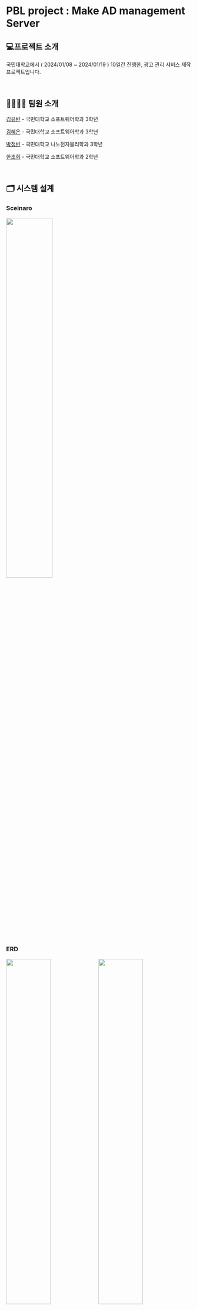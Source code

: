 # PBL project : Make AD management Server

## 💻프로젝트 소개
국민대학교에서 ( 2024/01/08 ~ 2024/01/19 ) 10일간 진행한, 광고 관리 서비스 제작 프로젝트입니다.

<br>

## 👨‍👩‍👧‍👦 팀원 소개
[김유빈](https://github.com/KimYooBin1) - 국민대학교 소프트웨어학과 3학년 

[김혜은](https://github.com/hyeesw) - 국민대학교 소프트웨어학과 3학년 

[박정빈](https://github.com/obb8923) - 국민대학교 나노전자물리학과 3학년 

[한초희](https://github.com/cherror) - 국민대학교 소프트웨어학과 2학년 

<br>
 
## 🗂️ 시스템 설계
### Sceinaro
<img src="https://github.com/PBL-AD-Management/Backend/assets/84231143/5142838f-e39b-4e7c-8255-ec46a007dc9a" width=50%>

### ERD
<img src="https://github.com/PBL-AD-Management/Backend/assets/84231143/e32899a8-3260-463f-a256-20822ac1c476" width=49%>
<img src="https://github.com/PBL-AD-Management/Backend/assets/84231143/b15054b1-933d-4e58-b12f-c5a98e6ccd57" width=49%>

### System Architecture
<img src="https://github.com/PBL-AD-Management/Backend/assets/84231143/6f64f100-5854-4c62-ac43-7718ca52aef1" width=70%>

<br><br>

## ⚙️ 시작 가이드
   ### 요구사항
   `java 17+`
   `springframework.boot 3.2.1`
   `JPA`
   `mySQL`
   
   ### 환경설정
1. Intellij 설치
     - [Intall Intellij link](https://www.jetbrains.com/idea/)
     - 무료로 community version 이용이 가능하며, 만약 학생용 메일이 있다면 유료 버전인 ultimate 이용이 가능하다.
2. `git clone`을 통해 repository 내용 복제
3. clone이 완료된 후 프로젝트가 있는 파일을 열고, build가 되기를 기다린다.
4. application.properties 에서 ( 위치: 프로젝트 파일\PBL_AD_Manager\src\main\resources )
   ```
   spring.datasource.url=
   spring.datasource.username=
   spring.datasource.password=
   ```
   database를 현재 사용가능한 것으로 설정한 후, url,name,password  적어준다.
5.   class PblAdManagerApplication 를 실행시킨다. ( 위치 :프로젝트 폴더\PBL_AD_Manager\src\main\java\team2\PBL_AD_Manager )


<br><br>

## 🛠️ 주요 기능
   1. 홈화면에서는 DB에서 광고를 가져와서 5개씩 Table로 보여준다.
   2. 홈화면을 가져올때 DB의 전체 광고 수를 가져와서 Pagination 버튼 5개의 넘버링을 하고 display 를 조절한다.
   3. Table 의 상세 버튼을 누르면 상세페이지로 넘어간다.
   4. ADD 버튼을 누르면 광고 정보를 입력할 수 있는 레이어 팝업이 나온다.
   5. ADD 버튼 레이어 팝업에서 확인을 누르면 DB에 광고 정보가 저장되며, 홈화면이 redirection 되어 Table의 정보가 바뀐다.
   6. 삭제 버튼 레이어 팝업에서 확인을 누르면 DB에 저장되어 있는 해당 광고의 isActive colum 이 false 로 변경된다. ui 에서 광고 만료 여부가 활성에서 만료로 변경되고 list 에서 조회는 되지만, 실제 adTest시에는 해당 광고가 출력되지 않는다
   7. 수정 버튼 레이어 팝업에서 수정 데이터를 입력하고 확인을 누르면 해당 광고 id를 통해 DB 에서 광고를 찾아와 입력데이터로 수정된 후 다시 저장된다
   8. 검색기능은 두가지로 select를 통해 활성 또는 비활성인 광고만을 조회할 수 있고, input 창을 통해서 찾는 광고 title 을 입력하면 해당 title을 가진 광고를 list에 보여준다
   9. ADTest 레이어에서 유저를 선택하면 해당 유저의 정보가 출력된다(age, gender). Web View버튼을 누르게 되면 해당 유저정보를 바탕으로 DB 의 targetInf table을 조회해 해당 유저의 target Id를 찾아낸다. 이후 contract table 에서 해당 id와 동일한 광고를 찾아온후 페이지에 보여준다
   
      
   * ### 홈화면
![image](https://github.com/PBL-AD-Management/Backend/assets/59199893/ed3e8d9a-bf37-4834-8416-987fcfe850e4)
   * ### Pagination 기능
![image](https://github.com/PBL-AD-Management/Backend/assets/59199893/47233664-06ab-4980-9c94-d583b1980514)
   * ### 상세
![image](https://github.com/PBL-AD-Management/Backend/assets/59199893/b808e872-a2a2-47a0-815e-8f25a06afbfc)
   * ### ADD 버튼을 눌렀을때 나오는 레이어 팝업
![image](https://github.com/PBL-AD-Management/Backend/assets/59199893/537d3028-4330-4bd0-8693-4087dbcacf35)
   * ### AD Test 버튼을 눌렀을때 나오는 레이어 팝업
   ## 이전 버전
![image](https://github.com/PBL-AD-Management/Backend/assets/59199893/415b8150-f9b9-43ca-b4e4-c7563d4bd234)
   ## 수정 버전
![image](https://github.com/PBL-AD-Management/Backend/assets/55120730/8e67dd53-2b61-4b4b-8170-300d2f609cbd)
   * ### adTest Page
![image](https://github.com/PBL-AD-Management/Backend/assets/55120730/5c9c1f07-5251-4827-b84c-6336392623a9)
   * ### 삭제 버튼을 눌렀을때 나오는 레이어 팝업(6번 광고)
![image](https://github.com/PBL-AD-Management/Backend/assets/55120730/5a98a539-96f3-4187-8970-d9dff76611a6)
   * ### 삭제 후 : 만료가 되면 조회는 되지만 실제 광고slot에 보여지지 않는다
![image](https://github.com/PBL-AD-Management/Backend/assets/55120730/028eba4e-c5ac-4182-99f6-282d9f679163)
   * ### 검색 기능(활성 여부, 광고 title)
![image](https://github.com/PBL-AD-Management/Backend/assets/55120730/8e3d18f5-2848-496b-8030-3e9a7ab5f068)
![image](https://github.com/PBL-AD-Management/Backend/assets/55120730/64764f27-e7cf-456a-a8b1-904e41f35bd2)
   * ### 수정 기능(7번 수정)
![image](https://github.com/PBL-AD-Management/Backend/assets/55120730/79e21039-6ed7-4e76-8a00-cd8c83ab0d6f)
![image](https://github.com/PBL-AD-Management/Backend/assets/55120730/aa89301d-30ca-4daa-bcc7-d511ed4f971f)







## 🔗사용한 기술
* ### IDE
  <img src="https://img.shields.io/badge/Intellij-000000?style=for-the-badge&logo=Intellij&logoColor=white">
* ### LANGUAGE
  <img src="https://img.shields.io/badge/java-007396?style=for-the-badge&logo=java&logoColor=white"> <img src="https://img.shields.io/badge/javascript-F7DF1E?style=for-the-badge&logo=javascript&logoColor=black">
* ### FRAMEWORK
  <img src="https://img.shields.io/badge/spring-6DB33F?style=for-the-badge&logo=spring&logoColor=white">
* ### DATABASE
  <img src="https://img.shields.io/badge/mySQL-4479A1?style=for-the-badge&logo=mySQL&logoColor=white">
* ### COMMUNICATION
  <img src="https://img.shields.io/badge/github-181717?style=for-the-badge&logo=github&logoColor=white"> <img src="https://img.shields.io/badge/git-F05032?style=for-the-badge&logo=git&logoColor=white"> <img src="https://img.shields.io/badge/notion-000000?style=for-the-badge&logo=notion&logoColor=white"> <img src="https://img.shields.io/badge/Trello-0052CC?style=for-the-badge&logo=Trello&logoColor=white">

